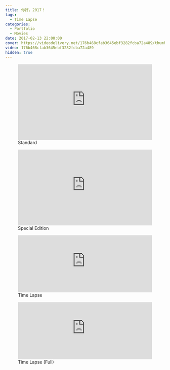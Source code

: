 ```yaml
---
title: 你好，2017！
tags:
  - Time Lapse
categories:
  - Portfolio
  - Movies
date: 2017-02-13 22:00:00
cover: https://videodelivery.net/176b468cfab3645ebf3282fcba72a489/thumbnails/thumbnail.jpg?time=47s
video: 176b468cfab3645ebf3282fcba72a489
hidden: true
---
```


<figure>
  <div style="position: relative; padding-top: 56.25%;"><iframe src="https://iframe.videodelivery.net/176b468cfab3645ebf3282fcba72a489?preload=metadata&poster=https%3A%2F%2Fvideodelivery.net%2F176b468cfab3645ebf3282fcba72a489%2Fthumbnails%2Fthumbnail.jpg%3Ftime%3D47s%26height%3D600" style="border: none; position: absolute; top: 0; left: 0; height: 100%; width: 100%;" allow="accelerometer; gyroscope; autoplay; encrypted-media; picture-in-picture;" allowfullscreen="true"></iframe></div>
  <figcaption>Standard</figcaption>
</figure>

<figure>
  <div style="position: relative; padding-top: 56.25%;"><iframe src="https://iframe.videodelivery.net/979ffd0a11d592612143daa66aab7f3c?preload=metadata&poster=https%3A%2F%2Fvideodelivery.net%2F979ffd0a11d592612143daa66aab7f3c%2Fthumbnails%2Fthumbnail.jpg%3Ftime%3D%26height%3D600" style="border: none; position: absolute; top: 0; left: 0; height: 100%; width: 100%;" allow="accelerometer; gyroscope; autoplay; encrypted-media; picture-in-picture;" allowfullscreen="true"></iframe></div>
  <figcaption>Special Edition</figcaption>
</figure>

<figure>
  <div style="position: relative; padding-top: 42.552083333333336%;"><iframe src="https://iframe.videodelivery.net/0d950a67199f3e0bc5c170fddbca1e3a?preload=metadata&poster=https%3A%2F%2Fvideodelivery.net%2F0d950a67199f3e0bc5c170fddbca1e3a%2Fthumbnails%2Fthumbnail.jpg%3Ftime%3D%26height%3D600" style="border: none; position: absolute; top: 0; left: 0; height: 100%; width: 100%;" allow="accelerometer; gyroscope; autoplay; encrypted-media; picture-in-picture;" allowfullscreen="true"></iframe></div>
  <figcaption>Time Lapse</figcaption>
</figure>

<figure>
  <div style="position: relative; padding-top: 42.552083333333336%;"><iframe src="https://iframe.videodelivery.net/3a6ac42a19fdb91ac6bf88592a75d381?preload=metadata&poster=https%3A%2F%2Fvideodelivery.net%2F3a6ac42a19fdb91ac6bf88592a75d381%2Fthumbnails%2Fthumbnail.jpg%3Ftime%3D%26height%3D600" style="border: none; position: absolute; top: 0; left: 0; height: 100%; width: 100%;" allow="accelerometer; gyroscope; autoplay; encrypted-media; picture-in-picture;" allowfullscreen="true"></iframe></div>
  <figcaption>Time Lapse (Full)</figcaption>
</figure>
